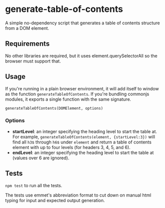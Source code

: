 # generate-table-of-contents
A simple no-dependency script that generates a table of contents structure from a DOM element.

## Requirements

No other libraries are required, but it uses element.querySelectorAll so the browser must support that.

## Usage

If you're running in a plain browser environment, it will add itself to window as the function `generateTableOfContents`. If you're bundling commonjs modules, it exports a single function with the same signature.

`generateTableOfContents(DOMElement, options)`

### Options

- **startLevel**: an integer specifying the heading level to start the table at. For example, `generateTableOfContents(element, {startLevel:3})` will find all `h3`s through `h6`s under `element` and return a table of contents element with up to four levels (for headers 3, 4, 5, and 6).
- **endLevel**: an integer specifying the heading level to start the table at (values over 6 are ignored).

## Tests

`npm test` to run all the tests.

The tests use emmet's abbreviation format to cut down on manual html typing for input and expected output generation.